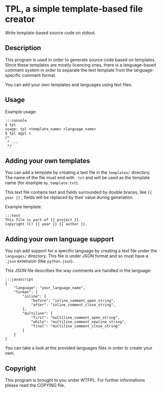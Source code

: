 # TPL, a simple template-based file creator

Write template-based source code on stdout.

## Description

This program is used in order to generate source code based on templates. Since
these templates are mostly licencing ones, there is a language-based comment
system in order to separate the text template from the language-specific
comment format.

You can add your own templates and languages using text files.

## Usage

Example usage:

    :::console
    $ tpl
    usage: tpl <template_name> <language_name>
    $ tpl agpl c
    /*
     * ...
     */

## Adding your own templates

You can add a template by creating a text file in the `templates/` directory.
The name of the file must end with `.txt` and will be used as the template
name (for example `my_template.txt`).

This text file contains text and fields surrounded by double braces, like
`{{ year }}` ; fields will be replaced by their value during generation.

Example template:

    :::text
    This file is part of {{ project }}.
    Copyright (C) {{ year }} {{ author }}.

## Adding your own language support

You can add support for a specific language by creating a text file under the
`languages/` directory. This file is under JSON format and so must have a
`.json` extension (like `python.json`).

This JSON file describes the way comments are handled in the language:

    :::javascript
    {
        "language": "your_language_name",
        "format": {
            "inline": {
                "before": "inline_comment_open_string",
                "after": "inline_comment_close_string",
            },
            "multiline": {
                "first": "multiline_comment_open_string",
                "while": "multiline_comment_newline_string",
                "final": "multiline_comment_close_string"
            }
        }
    }

You can take a look at the provided languages files in order to create your
own.

## Copyright

This program is brought to you under WTFPL. For further informations please
read the COPYING file.
